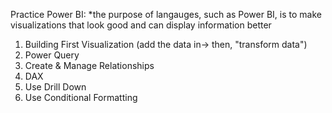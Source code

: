 Practice Power BI:
*the purpose of langauges, such as Power BI, is to make visualizations that look good and can display information better
1. Building First Visualization (add the data in-> then, "transform data")
2. Power Query
3. Create & Manage Relationships
4. DAX
5. Use Drill Down
6. Use Conditional Formatting 
